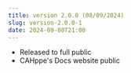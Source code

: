 ```yaml
---
title: version 2.0.0 (08/09/2024)
slug: version-2.0.0-1
date: 2024-09-08T21:00
---
```


- Released to full public
- CAHppe's Docs website public